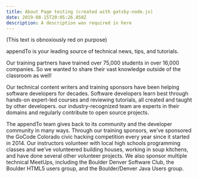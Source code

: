```yaml
---
title: About Page testing (created with gatsby-node.js)
date: 2019-08-15T20:05:26.850Z
description: A description was required in here
---
```


(This text is obnoxiously red on purpose)

appendTo is your leading source of technical news, tips, and tutorials.

Our training partners have trained over 75,000 students in over 16,000 companies. So we wanted to share their vast knowledge outside of the classroom as well!

Our technical content writers and training sponsors have been helping software developers for decades. Software developers learn best through hands-on expert-led courses and reviewing tutorials, all created and taught by other developers. our industry-recognized team are experts in their domains and regularly contribute to open source projects.

The appendTo team gives back to its community and the developer community in many ways. Through our training sponsors, we’ve sponsored the GoCode Colorado civic hacking competition every year since it started in 2014. Our instructors volunteer with local high schools programming classes and we’ve volunteered building houses, working in soup kitchens, and have done several other volunteer projects. We also sponsor multiple technical MeetUps, including the Boulder Denver Software Club, the Boulder HTML5 users group, and the Boulder/Denver Java Users group.
